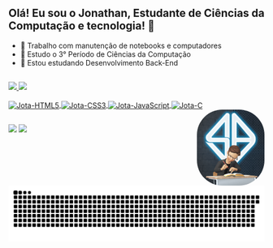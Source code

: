 ## Olá! Eu sou o Jonathan, Estudante de Ciências da Computação e tecnologia! 👋

- 🔭 Trabalho com manutenção de notebooks e computadores
- 🌱 Estudo o 3° Período de Ciências da Computação
- 🌱 Estou estudando Desenvolvimento Back-End

##

<!--Status e usos de programação-->
<div max-width="100%" justify-content="space-between" align="inline-block" >
  <a href="https://github.com/JotaRodrigues">
  <img height="170em" src="https://github-readme-stats.vercel.app/api?username=JotaRodrigues&show_icons=true&theme=tokyonight&include_all_commits=true&count_private=true" />
  <img height="170em" src="https://github-readme-stats.vercel.app/api/top-langs/?username=JotaRodrigues&layout=compact&langs_count=16&theme=tokyonight" />
</div>

<!--Icones de desenvolvimentos-->
<div style="display: inline_block"><br>
  <img align="center" alt="Jota-HTML5" height="40" width="50" src="https://cdn.jsdelivr.net/gh/devicons/devicon/icons/html5/html5-plain-wordmark.svg" />
  <img align="center" alt="Jota-CSS3" height="40" width="50" src="https://cdn.jsdelivr.net/gh/devicons/devicon/icons/css3/css3-plain-wordmark.svg" />
  <img align="center" alt="Jota-JavaScript" height="40" width="50" src="https://cdn.jsdelivr.net/gh/devicons/devicon/icons/javascript/javascript-original.svg" />
  <img align="center" alt="Jota-C" height="40" width="50" src="https://cdn.jsdelivr.net/gh/devicons/devicon/icons/c/c-original.svg" />
  <img align="right" alt="Jota-Avatar" height="150" style="border-radius:50px;" src="./img/Avatar-Jota.png" />
  
  ##
  
<!--Menu social-->
<div>
    <a href = "mailto:jonathanmoraisrodrigues@gmail.com"><img src="https://img.shields.io/badge/-Gmail-%23333?style=for-the-badge&logo=gmail&logoColor=white" target="_blank"></a>
    <a href="https://www.linkedin.com/in/jonathanmoraisrodrigues" target="_blank"><img src="https://img.shields.io/badge/-LinkedIn-%230077B5?style=for-the-badge&logo=linkedin&logoColor=white" target="_blank"></a> 

    
##      

<!--Cobrinha de comits-->      
![Snake animation](https://github.com/JotaRodrigues/JotaRodrigues/blob/output/github-contribution-grid-snake.svg)
      
</div>
